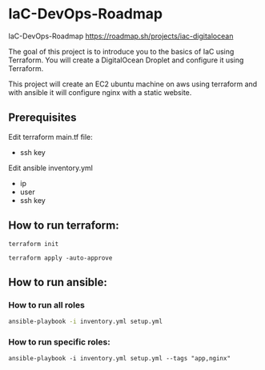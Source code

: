 # IaC-DevOps-Roadmap
IaC-DevOps-Roadmap
https://roadmap.sh/projects/iac-digitalocean

The goal of this project is to introduce you to the basics of IaC using Terraform. You will create a DigitalOcean Droplet and configure it using Terraform.

This project will create an EC2 ubuntu machine on aws using terraform and with ansible it will configure nginx with a static website.

## Prerequisites
Edit terraform main.tf file:
- ssh key

Edit ansible inventory.yml
- ip
- user
- ssh key

## How to run terraform:

```
terraform init
```

```
terraform apply -auto-approve
```

## How to run ansible:

### How to run all roles
```bash
ansible-playbook -i inventory.yml setup.yml
```
### How to run specific roles:
```
ansible-playbook -i inventory.yml setup.yml --tags "app,nginx"
```